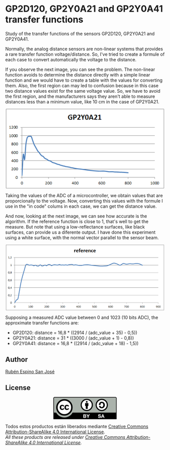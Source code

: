 # GP2D120, GP2Y0A21 and GP2Y0A41 transfer functions
Study of the transfer functions of the sensors GP2D120, GP2Y0A21 and GP2Y0A41.

Normally, the analog distance sensors are non-linear systems that provides a rare transfer function voltage/distance. So, I've tried to create a formule of each case to convert automatically the voltage to the distance.

If you observe the next image, you can see the problem. The non-linear function avoids to determine the distance directly with a simple linear function and we would have to create a table with the values for converting them. Also, the first region can may led to confusion because in this case two distance values exist for the same voltage value. So, we have to avoid the first region, and the manufacturers says they aren't able to measure distances less than a minimum value, like 10 cm in the case of GP2Y0A21.

<p align="center">
<img src="images/GP2Y0A21.png" width="500" align = "center">
</p>

Taking the values of the ADC of a microcontroller, we obtain values that are proporcionally to the voltage. Now, converting this values with the formule I use in the "in code" colums in each case, we can get the distance value.

And now, looking at the next image, we can see how accurate is the algorithm. If the reference function is close to 1, that's well to get the measure. But note that using a low-reflectance surfaces, like black surfaces, can provide us a diferente output. I have done this experiment using a white surface, with the normal vector parallel to the sensor beam.

<p align="center">
<img src="images/reference.png" width="500" align = "center">
</p>

Supposing a measured ADC value between 0 and 1023 (10 bits ADC), the approximate transfer functions are:
* GP2D120: distance = 16,8 * ((2914 / (adc_value + 35) - 0,5))
* GP2Y0A21: distance = 31 * ((3000 / (adc_value + 1) - 0,8))
* GP2Y0A41: distance = 16,8 * ((2914 / (adc_value + 18) - 1,5))

## Author
[Rubén Espino San José](https://github.com/Resaj)

## License
<p align="center">
<img src="license/by-sa.png" align = "center">
</p>

Todos estos productos están liberados mediante [Creative Commons Attribution-ShareAlike 4.0 International License](http://creativecommons.org/licenses/by-sa/4.0/).  
_All these products are released under [Creative Commons Attribution-ShareAlike 4.0 International License](http://creativecommons.org/licenses/by-sa/4.0/)._
